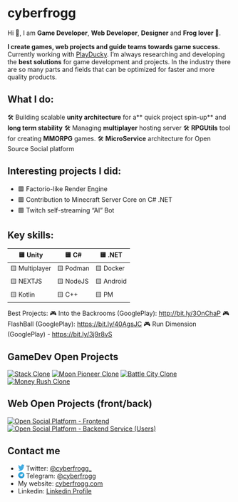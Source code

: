 

# cyberfrogg

Hi 👋, I am **Game Developer**, **Web Developer**, **Designer** and **Frog lover 🐸**.

**I create games, web projects and guide teams towards game success.** Currently working with [PlayDucky](https://playducky.com/).
I’m always researching and developing the **best solutions** for game development and projects. In the industry there are so many parts and fields that can be optimized for faster and more quality products.


## What I do:
🛠 Building scalable **unity architecture** for a** quick project spin-up** and **long term stability**
🛠 Managing **multiplayer** hosting server
🛠 **RPGUtils** tool for creating **MMORPG** games.
🛠 **MicroService** architecture for Open Source Social platform

## Interesting projects I did:
- 🟩 Factorio-like Render Engine 
- 🟩 Contribution to Minecraft Server Core on C# .NET
- 🟩 Twitch self-streaming “AI” Bot

## Key skills:
| 🟨 Unity       | 🟨 C#     | 🟨 .NET    |
|---------------|----------|-----------|
| 🟨 Multiplayer | 🟨 Podman | 🟨 Docker  |
| 🟨 NEXTJS      | 🟨 NodeJS | 🟨 Android |
| 🟨 Kotlin      | 🟨 C++    | 🟨 PM      |


Best Projects:
🎮 Into the Backrooms (GooglePlay): http://bit.ly/3OnChaP
🎮 FlashBall (GooglePlay): https://bit.ly/40AgsJC
🎮 Run Dimension (GooglePlay) - https://bit.ly/3j9r8vS

## GameDev Open Projects

[![Stack Clone](https://github-readme-stats.vercel.app/api/pin/?username=cyberfrogg&repo=Stack-Clone)](https://github.com/cyberfrogg/Stack-Clone)
[![Moon Pioneer Clone](https://github-readme-stats.vercel.app/api/pin/?username=cyberfrogg&repo=Moon-Pioneer-Clone)](https://github.com/cyberfrogg/Moon-Pioneer-Clone)
[![Battle City Clone](https://github-readme-stats.vercel.app/api/pin/?username=cyberfrogg&repo=Flappy-Bird-Clone)](https://github.com/cyberfrogg/Flappy-Bird-Clone)
[![Money Rush Clone](https://github-readme-stats.vercel.app/api/pin/?username=cyberfrogg&repo=Money-Rush-Clone)](https://github.com/cyberfrogg/Money-Rush-Clone)


## Web Open Projects (front/back)
[![Open Social Platform - Frontend](https://github-readme-stats.vercel.app/api/pin/?username=cyberfrogg&repo=open-social-platform-frontend)](https://github.com/cyberfrogg/open-social-platform-frontend)
[![Open Social Platform - Backend Service (Users)](https://github-readme-stats.vercel.app/api/pin/?username=cyberfrogg&repo=open-social-platform-backend-users)](https://github.com/cyberfrogg/open-social-platform-backend-users)


## Contact me

* <img src="https://raw.githubusercontent.com/cyberfrogg/cyberfrogg/ae39bf7c11c1e36b32d429e28532d95a844e816d/social_icon_twitter.svg" alt="twitter" width="14" height="14"/>  Twitter: [@cyberfrogg_](https://twitter.com/cyberfrogg_)
* <img src="https://raw.githubusercontent.com/cyberfrogg/cyberfrogg/05d2c8d6609df2ee94ba9a0e615093bdeffdfbbc/social_icon_telegram.svg" alt="telegram" width="14" height="14"/>  Telegram: [@cyberfrogg](https://t.me/cyberfrogg)
* My website: [cyberfrogg.com](https://cyberfrogg.com)
* Linkedin: [Linkedin Profile](https://www.linkedin.com/in/alexander-sudnik-a051b122a)
